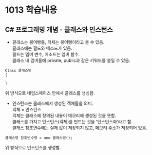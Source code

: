 # 1013 학습내용
## C# 프로그래밍 개념 - 클래스와 인스턴스
- 클래스는 붕어빵틀, 객체는 붕어빵이라고 볼 수 있음.  
클래스에는 필드와 메소드가 있음.  
필드는 멤버 변수, 메소드는 멤버 함수.   
클래스 내 멤버들에 private, public과 같은 키워드를 붙일 수 있음.
```
Class 클래스명
{

}
```
위 방식으로 네임스페이스 안에서 클래스를 생성함.

- 인스턴스는 클래스에서 생성된 객체들을 의미.   
객체 = 인스턴스  
객체는 클래스에 정의된 내용이 메모리에 생성된 것을 뜻함.  
클래스를 가지고 인스턴스(객체)를 만드는 것을 '인스턴스화'라고 함.  
클래스 참조변수에는 실제 값이 저장되지 않고, 메모리 주소가 저장되어 있음.
```
클래스명 참조변수명 = new 클래스명();
```
위 방식으로 인스턴스를 생성함.
